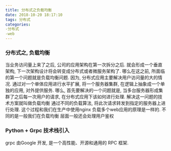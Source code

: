 ```yaml
---
title: 分布式之负载均衡
date: 2018-10-20 18:17:10
tags: 分布式
categories:
-分布式
-web
---
```


### 分布式之, 负载均衡

  当业务访问量上来了之后, 公司的应用架构在第一次拆分之后. 就会形成一个垂直架构, 下一次架构设计将会转变成分布式或者微服务架构了.
哪么在这之前, 所面临的第一个问题就是负载均衡问题. 因为, 分布式应用主要解决用户访问量的大的情况. 通过对一个单体应用进行水平扩展, 
将一个服务器集群, 在逻辑上抽象成一个单独的应用, 对外提供服务.
  哪么, 首先要解决的一个问题就是, 当多台服务器形成集群了之后每一次用户的请求, 在分布式应用下该如何进行处理. 解决这一问题的技术方案就叫做负载均衡
通过不同的负载算法, 将此次请求转发到指定的服务器上进行处理. 这个过程和我们在生产中使用nginx 负载多个web应用的原理是一样的. 不同的是一般我们在负载均衡
层面一般还会处理用户鉴权


### Python + Grpc 技术栈引入
  grpc 由Google 开发, 是一个高性能、开源和通用的 RPC 框架.